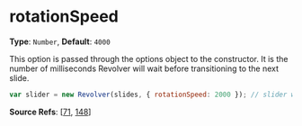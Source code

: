 # rotationSpeed

**Type**: `Number`, **Default**: `4000` 

This option is passed through the options object to the constructor. It is the number of milliseconds Revolver will wait before transitioning to the next slide.

```javascript
var slider = new Revolver(slides, { rotationSpeed: 2000 }); // slider will go to next slide every 2 seconds
```

**Source Refs**: [[71](../coffee/revolver.coffee#L71), [148](../coffee/revolver.coffee#L148)]
